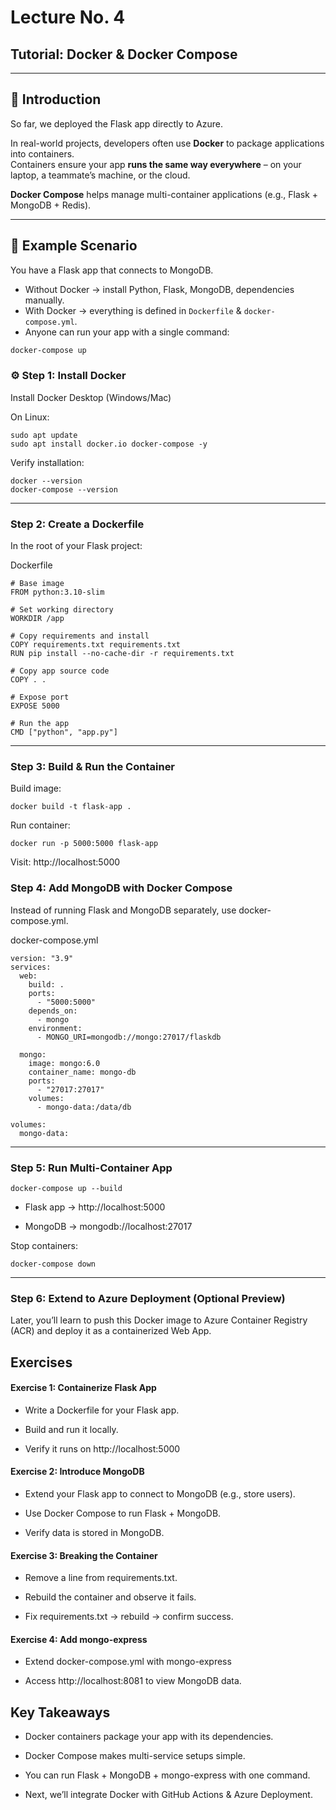 # Lecture No. 4  
## Tutorial: Docker & Docker Compose  

---

## 📌 Introduction  
So far, we deployed the Flask app directly to Azure.  

In real-world projects, developers often use **Docker** to package applications into containers.  
Containers ensure your app **runs the same way everywhere** – on your laptop, a teammate’s machine, or the cloud.  

**Docker Compose** helps manage multi-container applications (e.g., Flask + MongoDB + Redis).  

---

## 🚀 Example Scenario  
You have a Flask app that connects to MongoDB.  

- Without Docker → install Python, Flask, MongoDB, dependencies manually.  
- With Docker → everything is defined in `Dockerfile` & `docker-compose.yml`.  
- Anyone can run your app with a single command:  

```bash
docker-compose up
```

### ⚙️ Step 1: Install Docker

Install Docker Desktop
 (Windows/Mac)

On Linux:

```
sudo apt update
sudo apt install docker.io docker-compose -y
```

Verify installation:

```
docker --version
docker-compose --version
```
---

### Step 2: Create a Dockerfile

In the root of your Flask project:

Dockerfile

```
# Base image
FROM python:3.10-slim

# Set working directory
WORKDIR /app

# Copy requirements and install
COPY requirements.txt requirements.txt
RUN pip install --no-cache-dir -r requirements.txt

# Copy app source code
COPY . .

# Expose port
EXPOSE 5000

# Run the app
CMD ["python", "app.py"]
```
---
### Step 3: Build & Run the Container

Build image:
```
docker build -t flask-app .
```

Run container:
```
docker run -p 5000:5000 flask-app
```

Visit: http://localhost:5000

### Step 4: Add MongoDB with Docker Compose

Instead of running Flask and MongoDB separately, use docker-compose.yml.

docker-compose.yml
```
version: "3.9"
services:
  web:
    build: .
    ports:
      - "5000:5000"
    depends_on:
      - mongo
    environment:
      - MONGO_URI=mongodb://mongo:27017/flaskdb

  mongo:
    image: mongo:6.0
    container_name: mongo-db
    ports:
      - "27017:27017"
    volumes:
      - mongo-data:/data/db

volumes:
  mongo-data:
```
---
### Step 5: Run Multi-Container App
```
docker-compose up --build
```

- Flask app → http://localhost:5000

- MongoDB → mongodb://localhost:27017

Stop containers:
```
docker-compose down
```
---
### Step 6: Extend to Azure Deployment (Optional Preview)

Later, you’ll learn to push this Docker image to Azure Container Registry (ACR) and deploy it as a containerized Web App.

## Exercises
#### Exercise 1: Containerize Flask App

- Write a Dockerfile for your Flask app.

- Build and run it locally.

- Verify it runs on http://localhost:5000

#### Exercise 2: Introduce MongoDB

- Extend your Flask app to connect to MongoDB (e.g., store users).

- Use Docker Compose to run Flask + MongoDB.

- Verify data is stored in MongoDB.

#### Exercise 3: Breaking the Container

- Remove a line from requirements.txt.

- Rebuild the container and observe it fails.

- Fix requirements.txt → rebuild → confirm success.

#### Exercise 4: Add mongo-express

- Extend docker-compose.yml with mongo-express

- Access http://localhost:8081 to view MongoDB data.

## Key Takeaways

- Docker containers package your app with its dependencies.

- Docker Compose makes multi-service setups simple.

- You can run Flask + MongoDB + mongo-express with one command.

- Next, we’ll integrate Docker with GitHub Actions & Azure Deployment.
